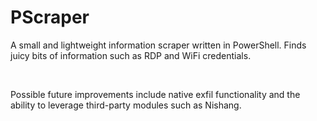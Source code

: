 # PScraper

A small and lightweight information scraper written in PowerShell.  Finds juicy bits of information such as RDP and WiFi credentials.

<br>

Possible future improvements include native exfil functionality and the ability to leverage third-party modules such as Nishang.
